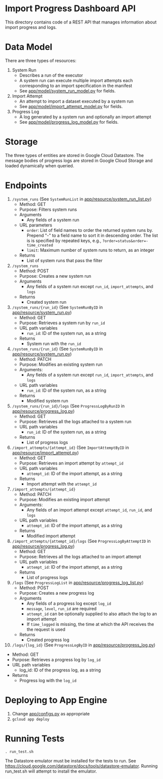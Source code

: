 # Import Progress Dashboard API

This directory contains code of a REST API that manages information
about import progress and logs.

# Data Model

There are three types of resources:
1. System Run
   - Describes a run of the executor
   - A system run can execute multiple import attempts each corresponding to
     an import specification in the manifest
   - See [app/model/system_run_model.py](app/model/system_run_model.py)
     for fields.
2. Import Attempt
   - An attempt to import a dataset executed by a system run
   - See [app/model/import_attempt_model.py](app/model/import_attempt_model.py)
     for fields.
3. Progress Log
   - A log generated by a system run and optionally an import attempt
   - See [app/model/progress_log_model.py](app/model/progress_log_model.py)
     for fields.

# Storage

The three types of entities are stored in Google Cloud Datastore. The message
bodies of progress logs are stored in Google Cloud Storage and loaded
dynamically when queried.

# Endpoints

1. `/system_runs` (See `SystemRunList` in
   [app/resource/system_run_list.py](app/resource/system_run_list.py))
   - Method: GET
   - Purpose: Filters system runs
   - Arguments
     - Any fields of a system run
   - URL parameters
     - `order`: List of field names to order the returned
       system runs by. Prepend "-" to a field name to sort it in
       descending order. The list is is specified by repeated keys,
       e.g., `?order=status&order=-time_created`
     - `limit`: Maximum number of system runs to return, as an integer
   - Returns
     - List of system runs that pass the filter
2. `/system_runs`
   - Method: POST
   - Purpose: Creates a new system run
   - Arguments
     - Any fields of a system run except `run_id`, `import_attempts`, and `logs`
   - Returns
     - Created system run
3. `/system_runs/{run_id}` (See `SystemRunByID` in
   [app/resource/system_run.py](app/resource/system_run.py))
   - Method: GET
   - Purpose: Retrieves a system run by `run_id`
   - URL path variables
     - `run_id`: ID of the system run, as a string
   - Returns
     - System run with the `run_id`
4. `/system_runs/{run_id}` (See `SystemRunByID` in
   [app/resource/system_run.py](app/resource/system_run.py))
   - Method: PATCH
   - Purpose: Modifies an existing system run
   - Arguments:
     - Any fields of a system run except `run_id`, `import_attempts`, and `logs`
   - URL path variables
     - `run_id`: ID of the system run, as a string
   - Returns
     - Modified system run
5. `/system_runs/{run_id}/logs` (See `ProgressLogByRunID` in
   [app/resource/progress_log.py](app/resource/progress_log.py))
   - Method: GET
   - Purpose: Retrieves all the logs attached to a system run
   - URL path variables
     - `run_id`: ID of the system run, as a string
   - Returns
     - List of progress logs
6. `/import_attempts/{attempt_id}` (See `ImportAttemptByID` in
   [app/resource/import_attempt.py](app/resource/import_attempt.py))
   - Method: GET
   - Purpose: Retrieves an import attempt by `attempt_id`
   - URL path variables
     - `attempt_id`: ID of the import attempt, as a string
   - Returns
     - Import attempt with the `attempt_id`
7. `/import_attempts/{attempt_id}`
   - Method: PATCH
   - Purpose: Modifies an existing import attempt
   - Arguments:
     - Any fields of an import attempt except `attempt_id`, `run_id`, and `logs`
   - URL path variables
     - `attempt_id`: ID of the import attempt, as a string
   - Returns
     - Modified import attempt
8. `/import_attempts/{attempt_id}/logs` (See `ProgressLogByAttemptID` in
   [app/resource/progress_log.py](app/resource/progress_log.py))
   - Method: GET
   - Purpose: Retrieves all the logs attached to an import attempt
   - URL path variables
     - `attempt_id`: ID of the import attempt, as a string
   - Returns
     - List of progress logs
9. `/logs` (See `ProgressLogList` in [app/resource/progress_log_list.py](app/resource/progress_log_list.py))
   - Method: POST
   - Purpose: Creates a new progress log
   - Arguments
     - Any fields of a progress log except `log_id`
     - `message`, `level`, `run_id` are required
     - `attempt_id` can be optionally supplied to also attach the log to an
       import attempt
     - If `time_logged` is missing, the time at which the API receives the
       the request is used
   - Returns
     - Created progress log
10. `/logs/{log_id}` (See `ProgressLogByID` in [app/resource/progress_log.py](app/resource/progress_log.py))
   - Method: GET
   - Purpose: Retrieves a progress log by `log_id`
   - URL path variables
     - log_id: ID of the progress log, as a string
   - Returns
     - Progress log with the `log_id`


# Deploying to App Engine

1. Change [app/configs.py](app/configs.py) as appropriate
2. `gcloud app deploy`


# Running Tests

```
. run_test.sh
```

The Datastore emulator must be installed for the tests to run.
See https://cloud.google.com/datastore/docs/tools/datastore-emulator.
Running run_test.sh will attempt to install the emulator.

